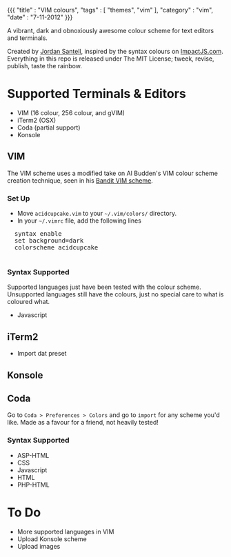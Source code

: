 {{{
  "title"    : "VIM colours",
  "tags"     : [ "themes", "vim" ],
  "category" : "vim",
  "date"     : "7-11-2012"
  }}}

  A vibrant, dark and obnoxiously awesome colour scheme for text editors and terminals.

  Created by [Jordan Santell](http://www.jsantell.com), inspired by the syntax colours on [ImpactJS.com](http://www.impactjs.com). Everything in this repo is released under The MIT License; tweek, revise, publish, taste the rainbow.

  # Supported Terminals & Editors #

  * VIM (16 colour, 256 colour, and gVIM)
  * iTerm2 (OSX)
  * Coda (partial support)
  * Konsole

  ## VIM ##

  The VIM scheme uses a modified take on Al Budden's VIM colour scheme creation technique, seen in his [Bandit VIM scheme](https://sites.google.com/site/abudden/contents/Vim-Scripts/bandit-colour-scheme).

  ### Set Up ###

  * Move ``acidcupcake.vim`` to your ``~/.vim/colors/`` directory.
  * In your ``~/.vimrc`` file, add the following lines
  <pre>
  syntax enable
  set background=dark
  colorscheme acidcupcake
  </pre>

  ### Syntax Supported ###

  Supported languages just have been tested with the colour scheme. Unsupported languages still have the colours, just no special care to what is coloured what.

  * Javascript

  ## iTerm2
  * Import dat preset

  ## Konsole ##

  ## Coda ##

  Go to ``Coda > Preferences > Colors`` and go to ``import`` for any scheme you'd like. Made as a favour for a friend, not heavily tested!

  ### Syntax Supported ###

  * ASP-HTML
  * CSS
  * Javascript
  * HTML
  * PHP-HTML


  # To Do #

  * More supported languages in VIM
  * Upload Konsole scheme
  * Upload images
